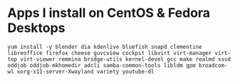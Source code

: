 # Apps I install on CentOS & Fedora Desktops  

```shell
yum install -y blender dia kdenlive bluefish snapd clementine libreoffice firefox cheese guvcview cockpit libvirt virt-manager virt-top virt-viewer remmina bridge-utils kernel-devel gcc make realmd sssd oddjob oddjob-mkhomedir adcli samba-common-tools libldm gpm broadcom-wl xorg-x11-server-Xwayland variety youtube-dl
```  
